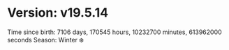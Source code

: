 # Version: v19.5.14
Time since birth: 7106 days, 170545 hours, 10232700 minutes, 613962000 seconds
Season: Winter ❄️
